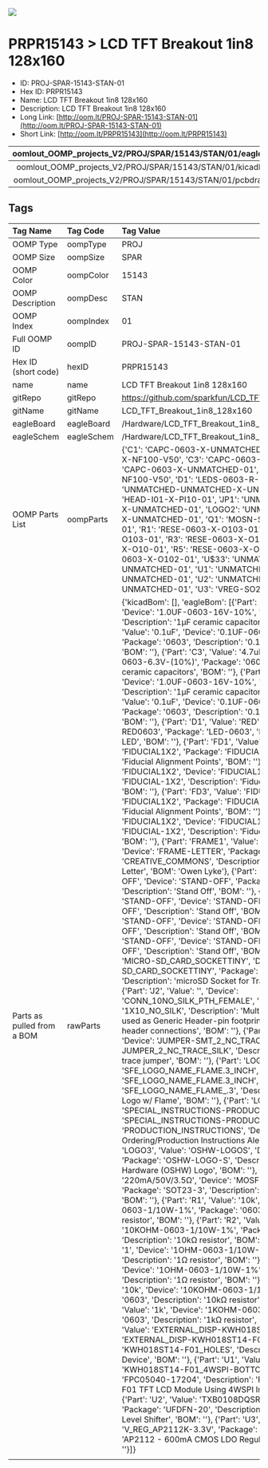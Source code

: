 


  
![][im]
# PRPR15143 > LCD TFT Breakout 1in8 128x160

- ID: PROJ-SPAR-15143-STAN-01
- Hex ID: PRPR15143
- Name: LCD TFT Breakout 1in8 128x160
- Description: LCD TFT Breakout 1in8 128x160
- Long Link: [http://oom.lt/PROJ-SPAR-15143-STAN-01](http://oom.lt/PROJ-SPAR-15143-STAN-01)
- Short Link: [http://oom.lt/PRPR15143](http://oom.lt/PRPR15143)
  

|oomlout_OOMP_projects_V2/PROJ/SPAR/15143/STAN/01/eagleImage.png|oomlout_OOMP_projects_V2/PROJ/SPAR/15143/STAN/01/eagleSchemImage.png|oomlout_OOMP_projects_V2/PROJ/SPAR/15143/STAN/01/kicadPcb3dFront.png|oomlout_OOMP_projects_V2/PROJ/SPAR/15143/STAN/01/kicadPcb3dBack.png|
| :---: | :---: | :---: | :---: |
|oomlout_OOMP_projects_V2/PROJ/SPAR/15143/STAN/01/kicadPcb3d.png|oomlout_OOMP_projects_V2/PROJ/SPAR/15143/STAN/01/bomBack.png|oomlout_OOMP_projects_V2/PROJ/SPAR/15143/STAN/01/bomFront.png|oomlout_OOMP_projects_V2/PROJ/SPAR/15143/STAN/01/pcbdraw.svg|
|oomlout_OOMP_projects_V2/PROJ/SPAR/15143/STAN/01/pcbdrawBack.svg||||

## Tags
  

|Tag Name|Tag Code|Tag Value|
| :--- | :--- | :--- |
|OOMP Type|oompType|PROJ|
|OOMP Size|oompSize|SPAR|
|OOMP Color|oompColor|15143|
|OOMP Description|oompDesc|STAN|
|OOMP Index|oompIndex|01|
|Full OOMP ID|oompID|PROJ-SPAR-15143-STAN-01|
|Hex ID (short code)|hexID|PRPR15143|
|name|name|LCD TFT Breakout 1in8 128x160|
|gitRepo|gitRepo|https://github.com/sparkfun/LCD_TFT_Breakout_1in8_128x160|
|gitName|gitName|LCD_TFT_Breakout_1in8_128x160|
|eagleBoard|eagleBoard|/Hardware/LCD_TFT_Breakout_1in8_128x160.brd|
|eagleSchem|eagleSchem|/Hardware/LCD_TFT_Breakout_1in8_128x160.sch|
|OOMP Parts List|oompParts|{'C1': 'CAPC-0603-X-UNMATCHED-01', 'C2': 'CAPC-0603-X-NF100-V50', 'C3': 'CAPC-0603-X-UF47D-V10', 'C4': 'CAPC-0603-X-UNMATCHED-01', 'C5': 'CAPC-0603-X-NF100-V50', 'D1': 'LEDS-0603-R-STAN-01', 'J1': 'UNMATCHED-UNMATCHED-X-UNMATCHED-01', 'J2': 'HEAD-I01-X-PI10-01', 'JP1': 'UNMATCHED-UNMATCHED-X-UNMATCHED-01', 'LOGO2': 'UNMATCHED-UNMATCHED-X-UNMATCHED-01', 'Q1': 'MOSN-SO23-X-UNMATCHED-01', 'R1': 'RESE-0603-X-O103-01', 'R2': 'RESE-0603-X-O103-01', 'R3': 'RESE-0603-X-O10-01', 'R4': 'RESE-0603-X-O10-01', 'R5': 'RESE-0603-X-O103-01', 'R6': 'RESE-0603-X-O102-01', 'U$33': 'UNMATCHED-UNMATCHED-X-UNMATCHED-01', 'U1': 'UNMATCHED-UNMATCHED-X-UNMATCHED-01', 'U2': 'UNMATCHED-UNMATCHED-X-UNMATCHED-01', 'U3': 'VREG-SO235-X-KAP2112K-V33D'}|
|Parts as pulled from a BOM|rawParts|{'kicadBom': [], 'eagleBom': [{'Part': 'C1', 'Value': '1.0uF', 'Device': '1.0UF-0603-16V-10%', 'Package': '0603', 'Description': '1µF ceramic capacitors', 'BOM': ''}, {'Part': 'C2', 'Value': '0.1uF', 'Device': '0.1UF-0603-100V-10%', 'Package': '0603', 'Description': '0.1µF ceramic capacitors', 'BOM': ''}, {'Part': 'C3', 'Value': '4.7uF', 'Device': '4.7UF-0603-6.3V-(10%)', 'Package': '0603', 'Description': '4.7µF ceramic capacitors', 'BOM': ''}, {'Part': 'C4', 'Value': '1.0uF', 'Device': '1.0UF-0603-16V-10%', 'Package': '0603', 'Description': '1µF ceramic capacitors', 'BOM': ''}, {'Part': 'C5', 'Value': '0.1uF', 'Device': '0.1UF-0603-100V-10%', 'Package': '0603', 'Description': '0.1µF ceramic capacitors', 'BOM': ''}, {'Part': 'D1', 'Value': 'RED', 'Device': 'LED-RED0603', 'Package': 'LED-0603', 'Description': 'Red SMD LED', 'BOM': ''}, {'Part': 'FD1', 'Value': 'FIDUCIAL1X2', 'Device': 'FIDUCIAL1X2', 'Package': 'FIDUCIAL-1X2', 'Description': 'Fiducial Alignment Points', 'BOM': ''}, {'Part': 'FD2', 'Value': 'FIDUCIAL1X2', 'Device': 'FIDUCIAL1X2', 'Package': 'FIDUCIAL-1X2', 'Description': 'Fiducial Alignment Points', 'BOM': ''}, {'Part': 'FD3', 'Value': 'FIDUCIAL1X2', 'Device': 'FIDUCIAL1X2', 'Package': 'FIDUCIAL-1X2', 'Description': 'Fiducial Alignment Points', 'BOM': ''}, {'Part': 'FD4', 'Value': 'FIDUCIAL1X2', 'Device': 'FIDUCIAL1X2', 'Package': 'FIDUCIAL-1X2', 'Description': 'Fiducial Alignment Points', 'BOM': ''}, {'Part': 'FRAME1', 'Value': 'FRAME-LETTER', 'Device': 'FRAME-LETTER', 'Package': 'CREATIVE_COMMONS', 'Description': 'Schematic Frame - Letter', 'BOM': 'Owen Lyke'}, {'Part': 'H1', 'Value': 'STAND-OFF', 'Device': 'STAND-OFF', 'Package': 'STAND-OFF', 'Description': 'Stand Off', 'BOM': ''}, {'Part': 'H2', 'Value': 'STAND-OFF', 'Device': 'STAND-OFF', 'Package': 'STAND-OFF', 'Description': 'Stand Off', 'BOM': ''}, {'Part': 'H3', 'Value': 'STAND-OFF', 'Device': 'STAND-OFF', 'Package': 'STAND-OFF', 'Description': 'Stand Off', 'BOM': ''}, {'Part': 'H4', 'Value': 'STAND-OFF', 'Device': 'STAND-OFF', 'Package': 'STAND-OFF', 'Description': 'Stand Off', 'BOM': ''}, {'Part': 'J1', 'Value': 'MICRO-SD_CARD_SOCKETTINY', 'Device': 'MICRO-SD_CARD_SOCKETTINY', 'Package': 'MICROSD_TINY', 'Description': 'microSD Socket for Transflash', 'BOM': ''}, {'Part': 'J2', 'Value': '', 'Device': 'CONN_10NO_SILK_PTH_FEMALE', 'Package': '1X10_NO_SILK', 'Description': 'Multi connection point. Often used as Generic Header-pin footprint for 0.1 inch spaced/style header connections', 'BOM': ''}, {'Part': 'JP1', 'Value': 'LED', 'Device': 'JUMPER-SMT_2_NC_TRACE_SILK', 'Package': 'SMT-JUMPER_2_NC_TRACE_SILK', 'Description': 'Normally closed trace jumper', 'BOM': ''}, {'Part': 'LOGO1', 'Value': 'SFE_LOGO_NAME_FLAME.3_INCH', 'Device': 'SFE_LOGO_NAME_FLAME.3_INCH', 'Package': 'SFE_LOGO_NAME_FLAME_.3', 'Description': 'SparkFun Font Logo w/ Flame', 'BOM': ''}, {'Part': 'LOGO2', 'Value': 'SPECIAL_INSTRUCTIONS-PRODUCTION', 'Device': 'SPECIAL_INSTRUCTIONS-PRODUCTION', 'Package': 'PRODUCTION_INSTRUCTIONS', 'Description': 'Special Ordering/Production Instructions Alert', 'BOM': ''}, {'Part': 'LOGO3', 'Value': 'OSHW-LOGOS', 'Device': 'OSHW-LOGOS', 'Package': 'OSHW-LOGO-S', 'Description': 'Open-Source Hardware (OSHW) Logo', 'BOM': ''}, {'Part': 'Q1', 'Value': '220mA/50V/3.5Ω', 'Device': 'MOSFET-NCH-BSS138', 'Package': 'SOT23-3', 'Description': 'N-channel MOSFETs', 'BOM': ''}, {'Part': 'R1', 'Value': '10k', 'Device': '10KOHM-0603-1/10W-1%', 'Package': '0603', 'Description': '10kΩ resistor', 'BOM': ''}, {'Part': 'R2', 'Value': '10k', 'Device': '10KOHM-0603-1/10W-1%', 'Package': '0603', 'Description': '10kΩ resistor', 'BOM': ''}, {'Part': 'R3', 'Value': '1', 'Device': '1OHM-0603-1/10W-1%', 'Package': '0603', 'Description': '1Ω resistor', 'BOM': ''}, {'Part': 'R4', 'Value': '1', 'Device': '1OHM-0603-1/10W-1%', 'Package': '0603', 'Description': '1Ω resistor', 'BOM': ''}, {'Part': 'R5', 'Value': '10k', 'Device': '10KOHM-0603-1/10W-1%', 'Package': '0603', 'Description': '10kΩ resistor', 'BOM': ''}, {'Part': 'R6', 'Value': '1k', 'Device': '1KOHM-0603-1/10W-1%', 'Package': '0603', 'Description': '1kΩ resistor', 'BOM': ''}, {'Part': 'U$33', 'Value': 'EXTERNAL_DISP-KWH018ST14-F01', 'Device': 'EXTERNAL_DISP-KWH018ST14-F01', 'Package': 'KWH018ST14-F01_HOLES', 'Description': 'External Display Device', 'BOM': ''}, {'Part': 'U1', 'Value': '', 'Device': 'KWH018ST14-F01_4WSPI-BOTTOM', 'Package': 'FPC05040-17204', 'Description': 'Fomike KWH018ST14-F01 TFT LCD Module Using 4WSPI Interface', 'BOM': ''}, {'Part': 'U2', 'Value': 'TXB0108DQSR', 'Device': 'TXB0108', 'Package': 'UFDFN-20', 'Description': '8-Bit Bi-Directional Level Shifter', 'BOM': ''}, {'Part': 'U3', 'Value': '3.3V', 'Device': 'V_REG_AP2112K-3.3V', 'Package': 'SOT23-5', 'Description': 'AP2112 - 600mA CMOS LDO Regulator w/ Enable', 'BOM': ''}]}|
||||



[im]: PROJ/SPAR/15143/STAN/01/kicadPcb3d_450.png

